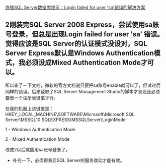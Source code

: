 [连接SQL Server数据库提示：Login failed for user 'sa'错误的解决方案](http://www.cr173.com/html/19471_1.html)

## 2刚装完SQL Server 2008 Express，尝试使用sa账号登录，但总是出现Login failed for user 'sa' 错误。觉得应该是SQL Server的认证模式没设对，SQL Server Express默认是Windows Authentication模式，我必须设成Mixed Authentication Mode才可以。

所以查了一下文档，微软的官方文档说只要把sa账号enable就可以了，但试过后同样的错误。后来截取了SQL Server Management Studio的脚本才发现还必须要改一个注册表键值才行。

在我的机器上该键值是：HKEY_LOCAL_MACHINE\SOFTWARE\Microsoft\Microsoft SQL Server\MSSQL10.SQLEXPRESS\MSSQLServer\LoginMode

1 - Windows Authentication Mode

2 - Mixed Authentication Mode

改成2以后就能用sa账号登录了。

* 补充一下，必须得重启SQL Server的服务改动才能有效。